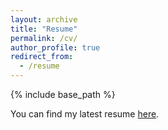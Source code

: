```yaml
---
layout: archive
title: "Resume"
permalink: /cv/
author_profile: true
redirect_from:
  - /resume
---
```


{% include base_path %}

You can find my latest resume [here](anumoshsad.github.io/files/ResumeRecent.pdf).
